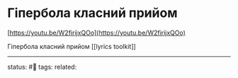 # Гіпербола класний прийом
[https://youtu.be/W2firijxQOo](https://youtu.be/W2firijxQOo)  
  
Гіпербола класний прийом
[[lyrics toolkit]]

---
status: #🌱
tags: 
related: 
